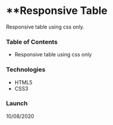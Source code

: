 # **Responsive Table
Responsive table using css only.

### **Table of Contents**
- Responsive table using css only

### **Technologies**
- HTML5
- CSS3

### **Launch**
10/08/2020
